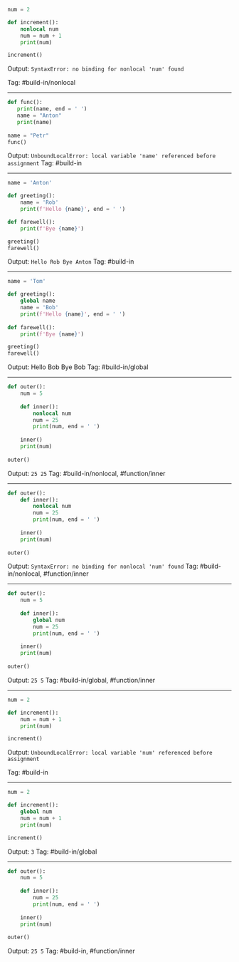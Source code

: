 ```python
num = 2

def increment():
    nonlocal num
    num = num + 1
    print(num)

increment()
```
Output: `SyntaxError: no binding for nonlocal 'num' found`

Tag: #build-in/nonlocal

---

```python 
def func(): 
   print(name, end = ' ')
   name = "Anton"
   print(name)
 
name = "Petr"
func()
```
Output: `UnboundLocalError: local variable 'name' referenced before assignment`
Tag: #build-in

---

```python
name = 'Anton'

def greeting():
    name = 'Rob'
    print(f'Hello {name}', end = ' ')

def farewell():
    print(f'Bye {name}')

greeting()
farewell()
```
Output: `Hello Rob Bye Anton`
Tag: #build-in

---

```python
name = 'Tom'

def greeting():
    global name
    name = 'Bob'
    print(f'Hello {name}', end = ' ')
    
def farewell():
    print(f'Bye {name}')

greeting()
farewell()
```
Output: Hello Bob
        Bye Bob
Tag: #build-in/global

---

```python
def outer():
    num = 5
    
    def inner():
        nonlocal num
        num = 25
        print(num, end = ' ')
    
    inner()
    print(num)
    
outer()
```
Output: `25 25`
Tag: #build-in/nonlocal, #function/inner

---

```python
def outer():
    def inner():
        nonlocal num
        num = 25
        print(num, end = ' ')
    
    inner()
    print(num)
    
outer()
```
Output: `SyntaxError: no binding for nonlocal 'num' found`
Tag: #build-in/nonlocal, #function/inner

---

```python
def outer():
    num = 5
    
    def inner():
        global num
        num = 25
        print(num, end = ' ')
    
    inner()
    print(num)
    
outer()
```
Output: `25 5`
Tag: #build-in/global, #function/inner

---

```python
num = 2

def increment():
    num = num + 1
    print(num)

increment()
```
Output: `UnboundLocalError: local variable 'num' referenced before assignment`

Tag: #build-in

---

```python
num = 2

def increment():
    global num
    num = num + 1
    print(num)

increment()
```
Output: `3`
Tag: #build-in/global

---

```python
def outer():
    num = 5
    
    def inner():
        num = 25
        print(num, end = ' ')
    
    inner()
    print(num)
    
outer()
```
Output: `25 5`
Tag: #build-in, #function/inner